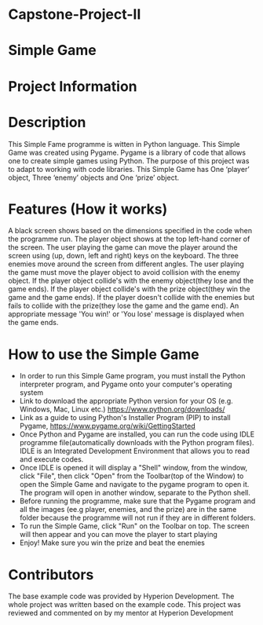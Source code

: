 # Capstone-Project-II
# Simple Game
# Project Information
# Description

This Simple Fame programme is witten in Python language. This Simple Game was created using Pygame. Pygame is a library of code that allows one to create simple games using Python. The purpose of this project was to adapt to working with code libraries. This Simple Game has  One ‘player’ object, Three ‘enemy’ objects and One ‘prize’ object.

# Features (How it works)

A black screen shows based on the dimensions specified in the code when the programme run. The player object shows at the top left-hand corner of the screen. The user playing the game can move the player around the screen using (up, down, left and right) keys on the keyboard. The three enemies move around the screen from different angles. The user playing the game must move the player object to avoid collision with the enemy object. If the player object collide's with the enemy object(they lose and the game ends). If the player object collide's with the prize object(they win the game and the game ends). If the player doesn't collide with the enemies but fails to collide with the prize(they lose the game and the game end). An appropriate message 'You win!' or 'You lose' message is displayed when the game ends.

# How to use the Simple Game

* In order to run this Simple Game program, you must install the Python interpreter program, and Pygame onto your computer's operating system
* Link to download the appropriate Python version for your OS (e.g. Windows, Mac, Linux etc.) https://www.python.org/downloads/
* Link as a guide to using Python's Installer Program (PIP) to install Pygame, https://www.pygame.org/wiki/GettingStarted
* Once Python and Pygame are installed, you can run the code using IDLE programme file(automatically downloads with the Python program files). IDLE is an Integrated Development   Environment that allows you to read and execute codes.
* Once IDLE is opened it will display a "Shell" window, from the window, click "File", then click "Open" from the Toolbar(top of the Window) to open the Simple Game and navigate   to the pygame program to open it. The program will open in another window, separate to the Python shell.
* Before running the programme, make sure that the Pygame program and all the images (ee.g player, enemies, and the prize) are in the same folder because the programme will not   run if they are in different folders.
* To run the Simple Game, click "Run" on the Toolbar on top. The screen will then appear and you can move the player to start playing
* Enjoy! Make sure you win the prize and beat the enemies

# Contributors

The base example code was provided by Hyperion Development. The whole project was written based on the example code. This project was reviewed and commented on by my mentor at Hyperion Development
